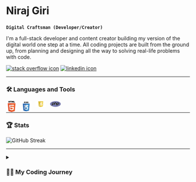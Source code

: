 # Niraj Giri

**`Digital Craftsman (Developer/Creator)`**

I'm a full-stack developer and content creator building my version of the digital world one step at a time. All coding projects are built from the ground up, from planning and designing all the way to solving real-life problems with code.

   <p align="left">
      <a href="https://stackoverflow.com/users/22138079/nirajgirixd">
         <img alt="stack overflow icon" title="Stack Overflow Profile" src="https://custom-icon-badges.demolab.com/github/followers/nirajgiriXD?color=236ad3&label=StackOverflow&logo=stack_overflow_icon&logoColor=white&style=for-the-badge&labelColor=236ad3"/></a>  
      <a href="https://github.com/ForrestKnight?tab=followers">
         <img alt="linkedin icon" title="LinkedIn Profile" src="https://custom-icon-badges.demolab.com/github/followers/nirajgiriXD?color=%23E05D44&style=for-the-badge&logo=linked_in_icon&label=LinkedIn&logoColor=white&labelColor=%23E05D44"/></a>
   </p>

---

### 🛠️ Languages and Tools


<img align="left" alt="HTML" width="30px" style="padding-right:10px;" src="img/html.png" />
<img align="left" alt="CSS" width="30px" style="padding-right:10px;" src="img/css.png" />
<img align="left" alt="JavaScript" width="30px" style="padding-right:10px;" src="img/js.png" />
<img align="left" alt="PHP" width="30px" style="padding-right:10px;" src="img/php.png" />
<br />

---

### 🏆 Stats

<!-- ![GitHub stats](https://github-readme-stats.vercel.app/api?username=nirajgiriXD&show_icons=true&theme=gruvbox) -->

![GitHub Streak](https://streak-stats.demolab.com?user=nirajgiriXD&theme=gruvbox&border_radius=4.5)

---

<details>
 <summary><h3>👨‍💻 My Coding Journey</h3></summary>
 <p>
    I began my coding journey as a computer engineering student, fueled by curiosity and a deep desire to understand how things were made and how they worked. I delved into various programming languages, frameworks, and tools. Mastering frontend technologies like HTML, CSS, and JavaScript, I honed my skills in crafting visually appealing and user-friendly interfaces. Simultaneously, I dived into backend development, learning languages such as PHP and JavaScript with CMS like WordPress. This comprehensive skill set ultimately led me to become a full stack developer, capable of seamlessly bridging the gap between frontend and backend development, and bringing my own ideas to life.
 </p>
 <p>
   Today, as a full stack developer, I relish the opportunity to design and develop my own applications and websites, providing end-to-end solutions and a seamless user experience. The satisfaction of transforming abstract concepts into tangible, functional programs fuels my passion for this field. I continuously seek to stay updated with the latest technologies and industry trends, committed to lifelong learning and growth. As I embark on new challenges, I am excited about the endless possibilities that lie ahead and the opportunity to create innovative digital experiences that have a positive impact.
 </p>
</details>
